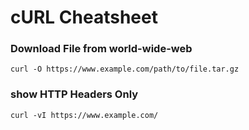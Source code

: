 # cURL Cheatsheet

### Download File from world-wide-web
```
curl -O https://www.example.com/path/to/file.tar.gz
```

### show HTTP Headers Only
```
curl -vI https://www.example.com/
```